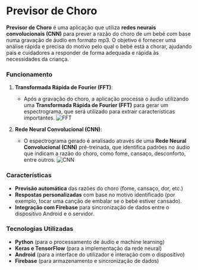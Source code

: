 # Previsor de Choro

**Previsor de Choro** é uma aplicação que utiliza **redes neurais convolucionais (CNN)** para prever a razão do choro de um bebé com base numa gravação de áudio em formato mp3. O objetivo é fornecer uma análise rápida e precisa do motivo pelo qual o bebé está a chorar, ajudando pais e cuidadores a responder de forma adequada e rápida às necessidades da criança.

### Funcionamento

1. **Transformada Rápida de Fourier (FFT)**:
   - Após a gravação do choro, a aplicação processa o áudio utilizando uma **Transformada Rápida de Fourier (FFT)** para gerar um espectrograma, que será utilizado para extrair características importantes. 
   ![FFT](FFT.JPG)

2. **Rede Neural Convolucional (CNN)**:
   - O espectrograma gerado é analisado através de uma **Rede Neural Convolucional (CNN)** pré-treinada, que identifica padrões no áudio que indicam a razão do choro, como fome, cansaço, desconforto, entre outros.
   ![CNN](CNN.JPG)

### Características

- **Previsão automática** das razões do choro (fome, cansaço, dor, etc.)
- **Respostas personalizadas** com base no motivo identificado (por exemplo, tocar uma canção de embalar se o bebé estiver cansado).
- **Integração com Firebase** para sincronização de dados entre o dispositivo Android e o servidor.

### Tecnologias Utilizadas

- **Python** (para o processamento de áudio e machine learning)
- **Keras e TensorFlow** (para a implementação da rede neural)
- **Android** (para a interface do utilizador e interação com o dispositivo)
- **Firebase** (para armazenamento e sincronização de dados)

